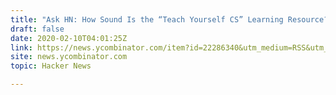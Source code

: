 ```yaml
---
title: "Ask HN: How Sound Is the “Teach Yourself CS” Learning Resource?"
draft: false
date: 2020-02-10T04:01:25Z
link: https://news.ycombinator.com/item?id=22286340&utm_medium=RSS&utm_source=hune
site: news.ycombinator.com
topic: Hacker News  

---
```

